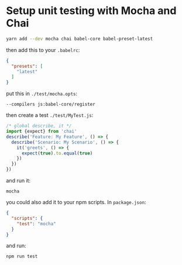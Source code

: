 # Setup unit testing with Mocha and Chai

```sh
yarn add --dev mocha chai babel-core babel-preset-latest
```

then add this to your `.babelrc`:
```json
{
  "presets": [
    "latest"
  ]
}
```

put this in `./test/mocha.opts`:
```
--compilers js:babel-core/register
```

then create a test `./test/MyTest.js`:
```javascript
/* global describe, it */
import {expect} from 'chai'
describe('Feature: My Feature', () => {
  describe('Scenario: My Scenario', () => {
    it('greets', () => {
      expect(true).to.equal(true)
    })
  })
})
```

and run it:
```
mocha
```

you could also add it to your npm scripts. In `package.json`:
```json
{
  "scripts": {
    "test": "mocha"
  }
}
```

and run:
```
npm run test
```
